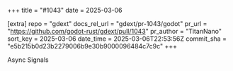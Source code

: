 +++
title = "#1043"
date = 2025-03-06

[extra]
repo = "gdext"
docs_rel_url = "gdext/pr-1043/godot"
pr_url = "https://github.com/godot-rust/gdext/pull/1043"
pr_author = "TitanNano"
sort_key = 2025-03-06
date_time = 2025-03-06T22:53:56Z
commit_sha = "e5b215b0d23b2279006b9e30b9000096484c7c9c"
+++

Async Signals
